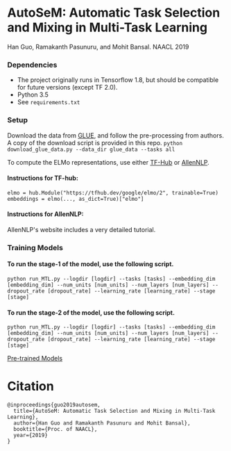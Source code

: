 # AutoSeM: Automatic Task Selection and Mixing in Multi-Task Learning
Han Guo, Ramakanth Pasunuru, and Mohit Bansal. NAACL 2019

### Dependencies
* The project originally runs in Tensorflow 1.8, but should be compatible for future versions (except TF 2.0).
* Python 3.5
* See `requirements.txt`

### Setup
Download the data from [GLUE](https://github.com/nyu-mll/GLUE-baselines), and follow the pre-processing from authors. A copy of the download script is provided in this repo.
`python download_glue_data.py --data_dir glue_data --tasks all `

To compute the ELMo representations, use either [TF-Hub](https://www.tensorflow.org/hub/) or [AllenNLP](https://allennlp.org).

#### Instructions for TF-hub:
`elmo = hub.Module("https://tfhub.dev/google/elmo/2", trainable=True)
embeddings = elmo(..., as_dict=True)["elmo"]`

#### Instructions for AllenNLP:
AllenNLP's website includes a very detailed tutorial.

### Training Models
#### To run the stage-1 of the model, use the following script.

`python run_MTL.py --logdir [logdir] --tasks [tasks] --embedding_dim [embedding_dim] --num_units [num_units] --num_layers [num_layers] --dropout_rate [dropout_rate] --learning_rate [learning_rate] --stage [stage]`

#### To run the stage-2 of the model, use the following script.

`python run_MTL.py --logdir [logdir] --tasks [tasks] --embedding_dim [embedding_dim] --num_units [num_units] --num_layers [num_layers] --dropout_rate [dropout_rate] --learning_rate [learning_rate] --stage [stage]`


[Pre-trained Models](https://drive.google.com/open?id=1Yy_jDoRDSrKGLhiALJYfpSGcjE6zpHH5)

# Citation
```
@inproceedings{guo2019autosem,
  title={AutoSeM: Automatic Task Selection and Mixing in Multi-Task Learning},
  author={Han Guo and Ramakanth Pasunuru and Mohit Bansal},
  booktitle={Proc. of NAACL},
  year={2019}
}
```
